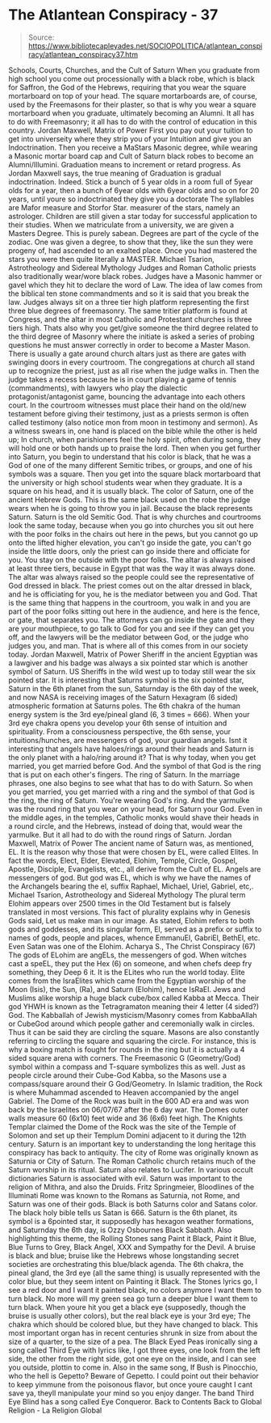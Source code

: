 # The Atlantean Conspiracy - 37

> Source: https://www.bibliotecapleyades.net/SOCIOPOLITICA/atlantean_conspiracy/atlantean_conspiracy37.htm

Schools, Courts,
Churches, and the Cult of Saturn
When you graduate from high school you come out processionally with a black
robe, which is black for Saffron, the God of the Hebrews, requiring that you
wear the square mortarboard on top of your head.
The square mortarboards
are, of course, used by the Freemasons for their plaster, so that is why you
wear a square mortarboard when you graduate, ultimately becoming an Alumni.
It all has to do with Freemasonry; it all has to do with the control of
education in this country.
Jordan Maxwell, Matrix of Power
First you pay
out your tuition to get into universeity where they strip you of your
Intuition and give you an Indoctrination.
Then you receive a MaStars
Masonic degree, while wearing a Masonic mortar board cap and Cult of
Saturn black robes
to become an Alumni/Illumini. Graduation means to increment or retard
progress.
As Jordan Maxwell says, the true meaning of Graduation is
gradual
indoctrination.
Indeed.
Stick a bunch of 5 year olds in a room full of 5year
olds for a year, then a bunch of 6year olds with 6year olds and so on for 20
years, until youre so indoctrinated they give you a doctorate
The syllables are Mafor measure and Storfor Star. measurer of the
stars, namely an astrologer. Children are still given a star today for
successful application to their studies. When we matriculate from a
university, we are given a Masters Degree.
This is purely sabean. Degrees
are part of the cycle of the zodiac. One was given a degree, to show that
they, like the sun
they were progeny of, had ascended to an exalted place. Once you had
mastered the stars you were then quite literally a MASTER.
Michael Tsarion,
Astrotheology and Sidereal Mythology
Judges and Roman Catholic priests also traditionally wear/wore black robes.
Judges have a Masonic hammer or gavel which they hit to declare the word of
Law. The idea of law comes from the biblical ten stone commandments
and so it is said that you break the law. Judges always sit on a three
tier high platform representing the first three blue degrees of freemasonry.
The same
tritier platform is found at Congress, and the altar in most
Catholic and Protestant churches is three tiers high. Thats also why you
get/give someone the third degree related to the third degree of Masonry
where the initiate is asked a series of probing questions he
must answer correctly in order to become a Master Mason.
There is usually a
gate around church altars just as there are gates with swinging doors in
every courtroom. The congregations at church all stand up to recognize the
priest, just as all rise when the judge walks in.
Then the judge takes a
recess because he is in court playing a game of tennis (commandments),
with lawyers who play the dialectic protagonist/antagonist game, bouncing
the advantage into each others court. In the courtroom witnesses must place
their hand on the old/new testament before giving their testimony, just
as a priests sermon is often called testimony (also notice mon from
moon in testimony and sermon).
As a witness swears in, one hand is placed
on the bible while the other is held up; In church, when parishioners feel
the holy spirit, often during song, they will hold one or both hands up to
praise the lord.
Then when you get further into Saturn, you begin to understand that his
color is black, that he was a God of one of the many different Semitic
tribes, or groups, and one of his symbols was a square. Then you get into
the square black mortarboard that
the university or high school students wear when they graduate.
It is a
square on his head, and it is usually black. The color of Saturn, one of the
ancient Hebrew Gods. This is the same black used on the robe the judge wears
when he is going to throw you in jail. Because the black represents Saturn.
Saturn is the old Semitic God.
That is why churches and courtrooms look the
same today, because when you go into churches you sit out here with the poor
folks in the chairs out here in the pews, but
you cannot go up onto the lifted higher elevation, you can't go inside the
gate, you can't go inside the little doors, only the priest can go inside
there and officiate for you.
You stay on the outside with the poor folks.
The altar is always raised at least three tiers, because in Egypt that was
the way it was always done.
The altar was always raised so the people could
see the representative of God dressed in black. The priest comes out on the
altar dressed in black, and he is officiating for you, he is the mediator
between you and God. That is the same thing that happens in the courtroom,
you walk in and you are part of the poor folks sitting out here in the
audience, and here is the fence, or gate, that separates you.
The attorneys
can go inside the gate and they are your mouthpiece, to go talk to God for
you and see if they can get you off, and the lawyers will be the mediator
between God, or the judge who judges you, and man. That is where all of
this comes from in our society today.
Jordan Maxwell, Matrix of Power
Sheriff in the ancient Egyptian was a lawgiver and his badge was always a
six pointed star which is another symbol of Saturn.
US Sheriffs in the wild
west up to today still wear the six pointed star. It is interesting that
Saturns symbol is the six pointed star, Saturn in the 6th planet from the
sun, Saturnday is the 6th day of the week, and now NASA is receiving images
of the Saturn Hexagram (6 sided) atmospheric formation at Saturns poles.
The 6th chakra of the human energy system is the 3rd
eye/pineal gland (6, 3 times = 666). When your 3rd eye chakra opens you
develop your 6th sense of intuition and spirituality. From a consciousness
perspective, the 6th sense, your intuitions/hunches, are messengers of god,
your guardian angels.
Isnt it interesting that angels have haloes/rings
around their heads and Saturn is the only planet with a halo/ring around it?
That is why today, when you get married, you
get married before God. And the symbol of that God is the ring that is put
on each
other's fingers. The ring of Saturn. In the marriage phrases, one also
begins to see
what that has to do with Saturn.
So when you get married, you get married
with a ring
and the symbol of that God is the ring, the ring of Saturn. You're wearing
God's ring.
And the yarmulke was the round ring that you wear on your head, for Saturn
your
God. Even in the middle ages, in the temples, Catholic monks would shave
their heads
in a round circle, and the Hebrews,
instead of doing that, would wear the
yarmulke. But it all had to do with the
round rings of Saturn.
Jordan Maxwell,
Matrix of Power
The ancient name of Saturn was, as mentioned, EL. It is the reason why
those that were chosen by EL, were called Elites. In fact the words, Elect,
Elder, Elevated, Elohim, Temple, Circle, Gospel, Apostle, Disciple,
Evangelists, etc., all derive from the Cult of EL.
Angels are messengers of
god. But god was EL, which is why we have the names of the Archangels
bearing the el, suffix Raphael, Michael, Uriel, Gabriel, etc,.
Michael Tsarion, Astrotheology and Sidereal Mythology
The plural term Elohim appears over 2500 times in the Old Testament but is
falsely translated in most versions. This fact of plurality explains why in
Genesis Gods said, Let us make man in our image.
As stated, Elohim
refers to both gods and goddesses, and its singular form, El, served as
a prefix or suffix to names of gods, people and places, whence EmmanuEl,
GabriEl, BethEl, etc. Even Satan was one of the Elohim.
Acharya S., The
Christ Conspiracy (67)
The gods of ELohim are angELs, the messengers of god.
When witches cast a speEL, they put the Hex (6) on someone, and when chefs deep fry something,
they Deep 6 it. It is the ELites who run the world today. Elite comes from
the IsraElites which came from the Egyptian worship of the Moon (Isis),
the Sun, (Ra), and Saturn (Elohim), hence IsRaEl.
Jews and Muslims alike worship a huge black cube/box called Kabba at Mecca.
Their god
YHWH is known as the Tetragramaton meaning their 4 letter
(4 sided?) God. The Kabballah of Jewish mysticism/Masonry comes from
KabbaAllah or CubeGod around which
people gather and ceremonially walk in circles.
Thus it can be said they are
circling the square. Masons are also constantly referring to circling the
square and squaring the circle.
For instance, this is why a boxing
match is fought for rounds in the ring but it is actually a 4 sided
square arena with corners.
The Freemasonic G (Geometry/God) symbol within a compass and T-square
symbolizes this as well. Just as people circle around their Cube-God Kabba,
so the Masons use a compass/square around their G God/Geometry.
In Islamic tradition, the Rock is where Muhammad ascended to Heaven
accompanied by the angel Gabriel. The Dome of the Rock was built in the
600 AD era and was won back by the Israelites on 06/07/67 after the 6 day
war. The Domes outer walls measure 60 (6x10) feet wide and 36 (6x6) feet
high.
The Knights Templar claimed the Dome of the Rock was the site of the
Temple of Solomon and set up their Templum Domini adjacent to it during
the 12th century.
Saturn is an important key to understanding the long heritage this
conspiracy has back to antiquity. The city of Rome was originally known as
Saturnia or City of Saturn. The Roman Catholic church retains much of the
Saturn worship in its ritual. Saturn also relates to Lucifer. In various
occult dictionaries Saturn is associated with evil. Saturn was important to
the religion of Mithra, and also the Druids.
Fritz
Springmeier, Bloodlines of the Illuminati
Rome was known to the Romans as Saturnia, not Rome, and Saturn was one of
their gods.
Black is both Saturns color and Satans color. The black holy
bible tells us Satan is 666. Saturn is the 6th planet, its symbol is a
6pointed star, it supposedly has hexagon weather formations, and Saturnday
the 6th day, is Ozzy Osbournes Black Sabbath.
Also highlighting this
theme, the Rolling Stones sang Paint it Black, Paint it Blue, Blue Turns
to Grey, Black Angel, XXX and Sympathy for the Devil.
A bruise is black and
blue; bruise like the Hebrews whose longstanding secret societies are
orchestrating this blue/black agenda. The 6th chakra, the pineal gland, the
3rd eye (all the same thing) is usually represented with the color blue, but
they seem intent on Painting it Black.
The Stones lyrics go,
I see a red
door and I want it painted black, no colors anymore I want them to turn
black. No more will my green sea go turn a deeper blue
I want them to turn
black.
When youre hit you get a black eye (supposedly, though the bruise is
usually other colors), but the real black eye is your 3rd eye; The chakra
which should be colored blue, but they have changed to black. This most
important organ has in recent centuries shrunk in size from about the size
of a quarter, to the size of a pea.
The Black Eyed Peas ironically sing a
song called Third Eye with lyrics like,
I got three eyes, one look from the
left side, the other from the right side, got one eye on the
inside, and I can see you outside, plottin to come in.
Also in the same song,
If Bush is Pinocchio, who the hell
is Gepetto? Beware of Gepetto. I could point out their
behavior to keep yimmune from the poisonous flavor, but
once youre caught I cant save ya, theyll manipulate
your mind so you enjoy danger.
The band Third Eye
Blind has a song called Eye Conqueror.
Back to Contents
Back to Global Religion - La Religion Global
